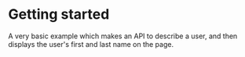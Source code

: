 Getting started
===============

A very basic example which makes an API to describe a user, and then displays the user's first and last name on the page.
